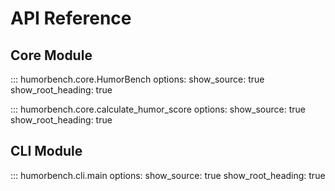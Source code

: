 # API Reference

## Core Module

::: humorbench.core.HumorBench
    options:
      show_source: true
      show_root_heading: true

::: humorbench.core.calculate_humor_score
    options:
      show_source: true
      show_root_heading: true

## CLI Module

::: humorbench.cli.main
    options:
      show_source: true
      show_root_heading: true
